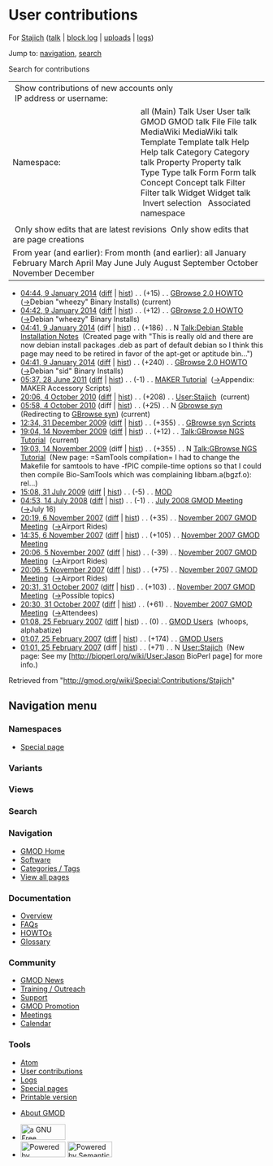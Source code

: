 <div id="mw-page-base" class="noprint">

</div>

<div id="mw-head-base" class="noprint">

</div>

<div id="content" class="mw-body" role="main">

<span id="top"></span>

<div id="mw-js-message" style="display:none;">

</div>



# <span dir="auto">User contributions</span>

<div id="bodyContent">

<div id="contentSub">

For [Stajich](/wiki/User:Stajich "User:Stajich") (<a
href="/mediawiki/index.php?title=User_talk:Stajich&amp;action=edit&amp;redlink=1"
class="new" title="User talk:Stajich (page does not exist)">talk</a> \|
[block
log](/mediawiki/index.php?title=Special:Log/block&page=User%3AStajich "Special:Log/block")
\|
[uploads](/wiki/Special:ListFiles/Stajich "Special:ListFiles/Stajich")
\| [logs](/wiki/Special:Log/Stajich "Special:Log/Stajich"))

</div>

<div id="jump-to-nav" class="mw-jump">

Jump to: [navigation](#mw-navigation), [search](#p-search)

</div>

<div id="mw-content-text">

Search for contributions

<table class="mw-contributions-table">
<colgroup>
<col style="width: 50%" />
<col style="width: 50%" />
</colgroup>
<tbody>
<tr class="odd">
<td colspan="2"> Show contributions of new accounts only<br />
 IP address or username:</td>
</tr>
<tr class="even">
<td class="mw-label">Namespace:</td>
<td>all (Main) Talk User User talk GMOD GMOD talk File File talk
MediaWiki MediaWiki talk Template Template talk Help Help talk Category
Category talk Property Property talk Type Type talk Form Form talk
Concept Concept talk Filter Filter talk Widget Widget talk  
 Invert selection 
 Associated namespace </td>
</tr>
<tr class="odd">
<td colspan="2"></td>
</tr>
<tr class="even">
<td colspan="2"> Only show edits that are latest revisions
 Only show edits that are page creations</td>
</tr>
<tr class="odd">
<td colspan="2">From year (and earlier): From month (and earlier): all
January February March April May June July August September October
November December</td>
</tr>
</tbody>
</table>

- <a href="/mediawiki/index.php?title=GBrowse_2.0_HOWTO&amp;oldid=25067"
  class="mw-changeslist-date" title="GBrowse 2.0 HOWTO">04:44, 9 January
  2014</a>
  ([diff](/mediawiki/index.php?title=GBrowse_2.0_HOWTO&diff=prev&oldid=25067 "GBrowse 2.0 HOWTO")
  \|
  [hist](/mediawiki/index.php?title=GBrowse_2.0_HOWTO&action=history "GBrowse 2.0 HOWTO"))
  <span class="mw-changeslist-separator">. .</span>
  <span class="mw-plusminus-pos" dir="ltr"
  title="103,672 bytes after change">(+15)</span>‎
  <span class="mw-changeslist-separator">. .</span>
  <a href="/wiki/GBrowse_2.0_HOWTO" class="mw-contributions-title"
  title="GBrowse 2.0 HOWTO">GBrowse 2.0 HOWTO</a> ‎
  <span class="comment">([→](/wiki/GBrowse_2.0_HOWTO#Debian_.22wheezy.22_Binary_Installs "GBrowse 2.0 HOWTO")‎<span dir="auto"><span class="autocomment">Debian
  "wheezy" Binary Installs</span></span>)</span>
  <span class="mw-uctop">(current)</span>
- <a href="/mediawiki/index.php?title=GBrowse_2.0_HOWTO&amp;oldid=25066"
  class="mw-changeslist-date" title="GBrowse 2.0 HOWTO">04:42, 9 January
  2014</a>
  ([diff](/mediawiki/index.php?title=GBrowse_2.0_HOWTO&diff=prev&oldid=25066 "GBrowse 2.0 HOWTO")
  \|
  [hist](/mediawiki/index.php?title=GBrowse_2.0_HOWTO&action=history "GBrowse 2.0 HOWTO"))
  <span class="mw-changeslist-separator">. .</span>
  <span class="mw-plusminus-pos" dir="ltr"
  title="103,657 bytes after change">(+12)</span>‎
  <span class="mw-changeslist-separator">. .</span>
  <a href="/wiki/GBrowse_2.0_HOWTO" class="mw-contributions-title"
  title="GBrowse 2.0 HOWTO">GBrowse 2.0 HOWTO</a> ‎
  <span class="comment">([→](/wiki/GBrowse_2.0_HOWTO#Debian_.22wheezy.22_Binary_Installs "GBrowse 2.0 HOWTO")‎<span dir="auto"><span class="autocomment">Debian
  "wheezy" Binary Installs</span></span>)</span>
- <a
  href="/mediawiki/index.php?title=Talk:Debian_Stable_Installation_Notes&amp;oldid=25065"
  class="mw-changeslist-date"
  title="Talk:Debian Stable Installation Notes">04:41, 9 January 2014</a>
  (diff \|
  [hist](/mediawiki/index.php?title=Talk:Debian_Stable_Installation_Notes&action=history "Talk:Debian Stable Installation Notes"))
  <span class="mw-changeslist-separator">. .</span>
  <span class="mw-plusminus-pos" dir="ltr"
  title="186 bytes after change">(+186)</span>‎
  <span class="mw-changeslist-separator">. .</span> N
  <a href="/wiki/Talk:Debian_Stable_Installation_Notes"
  class="mw-contributions-title"
  title="Talk:Debian Stable Installation Notes">Talk:Debian Stable
  Installation Notes</a> ‎ <span class="comment">(Created page with "This
  is really old and there are now debian install packages .deb as part
  of default debian so I think this page may need to be retired in favor
  of the apt-get or aptitude bin...")</span>
- <a href="/mediawiki/index.php?title=GBrowse_2.0_HOWTO&amp;oldid=25064"
  class="mw-changeslist-date" title="GBrowse 2.0 HOWTO">04:41, 9 January
  2014</a>
  ([diff](/mediawiki/index.php?title=GBrowse_2.0_HOWTO&diff=prev&oldid=25064 "GBrowse 2.0 HOWTO")
  \|
  [hist](/mediawiki/index.php?title=GBrowse_2.0_HOWTO&action=history "GBrowse 2.0 HOWTO"))
  <span class="mw-changeslist-separator">. .</span>
  <span class="mw-plusminus-pos" dir="ltr"
  title="103,645 bytes after change">(+240)</span>‎
  <span class="mw-changeslist-separator">. .</span>
  <a href="/wiki/GBrowse_2.0_HOWTO" class="mw-contributions-title"
  title="GBrowse 2.0 HOWTO">GBrowse 2.0 HOWTO</a> ‎
  <span class="comment">([→](/wiki/GBrowse_2.0_HOWTO#Debian_.22sid.22_Binary_Installs "GBrowse 2.0 HOWTO")‎<span dir="auto"><span class="autocomment">Debian
  "sid" Binary Installs</span></span>)</span>
- <a href="/mediawiki/index.php?title=MAKER_Tutorial&amp;oldid=18144"
  class="mw-changeslist-date" title="MAKER Tutorial">05:37, 28 June
  2011</a>
  ([diff](/mediawiki/index.php?title=MAKER_Tutorial&diff=prev&oldid=18144 "MAKER Tutorial")
  \|
  [hist](/mediawiki/index.php?title=MAKER_Tutorial&action=history "MAKER Tutorial"))
  <span class="mw-changeslist-separator">. .</span>
  <span class="mw-plusminus-neg" dir="ltr"
  title="64,722 bytes after change">(-1)</span>‎
  <span class="mw-changeslist-separator">. .</span>
  <a href="/mediawiki/index.php?title=MAKER_Tutorial&amp;redirect=no"
  class="mw-redirect mw-contributions-title" title="MAKER Tutorial">MAKER
  Tutorial</a> ‎
  <span class="comment">([→](/wiki/MAKER_Tutorial#Appendix:_MAKER_Accessory_Scripts "MAKER Tutorial")‎<span dir="auto"><span class="autocomment">Appendix:
  MAKER Accessory Scripts</span></span>)</span>
- <a href="/mediawiki/index.php?title=User:Stajich&amp;oldid=14667"
  class="mw-changeslist-date" title="User:Stajich">20:06, 4 October
  2010</a>
  ([diff](/mediawiki/index.php?title=User:Stajich&diff=prev&oldid=14667 "User:Stajich")
  \|
  [hist](/mediawiki/index.php?title=User:Stajich&action=history "User:Stajich"))
  <span class="mw-changeslist-separator">. .</span>
  <span class="mw-plusminus-pos" dir="ltr"
  title="279 bytes after change">(+208)</span>‎
  <span class="mw-changeslist-separator">. .</span>
  <a href="/wiki/User:Stajich" class="mw-contributions-title"
  title="User:Stajich">User:Stajich</a> ‎
  <span class="mw-uctop">(current)</span>
- <a href="/mediawiki/index.php?title=Gbrowse_syn&amp;oldid=14666"
  class="mw-changeslist-date" title="Gbrowse syn">05:58, 4 October
  2010</a> (diff \|
  [hist](/mediawiki/index.php?title=Gbrowse_syn&action=history "Gbrowse syn"))
  <span class="mw-changeslist-separator">. .</span>
  <span class="mw-plusminus-pos" dir="ltr"
  title="25 bytes after change">(+25)</span>‎
  <span class="mw-changeslist-separator">. .</span> N
  <a href="/mediawiki/index.php?title=Gbrowse_syn&amp;redirect=no"
  class="mw-redirect mw-contributions-title" title="Gbrowse syn">Gbrowse
  syn</a> ‎ <span class="comment">(Redirecting to [GBrowse
  syn](/wiki/GBrowse_syn "GBrowse syn"))</span>
  <span class="mw-uctop">(current)</span>
- <a href="/mediawiki/index.php?title=GBrowse_syn_Scripts&amp;oldid=11162"
  class="mw-changeslist-date" title="GBrowse syn Scripts">12:34, 31
  December 2009</a>
  ([diff](/mediawiki/index.php?title=GBrowse_syn_Scripts&diff=prev&oldid=11162 "GBrowse syn Scripts")
  \|
  [hist](/mediawiki/index.php?title=GBrowse_syn_Scripts&action=history "GBrowse syn Scripts"))
  <span class="mw-changeslist-separator">. .</span>
  <span class="mw-plusminus-pos" dir="ltr"
  title="5,836 bytes after change">(+355)</span>‎
  <span class="mw-changeslist-separator">. .</span>
  <a href="/wiki/GBrowse_syn_Scripts" class="mw-contributions-title"
  title="GBrowse syn Scripts">GBrowse syn Scripts</a> ‎
- <a
  href="/mediawiki/index.php?title=Talk:GBrowse_NGS_Tutorial&amp;oldid=10657"
  class="mw-changeslist-date" title="Talk:GBrowse NGS Tutorial">19:04, 14
  November 2009</a>
  ([diff](/mediawiki/index.php?title=Talk:GBrowse_NGS_Tutorial&diff=prev&oldid=10657 "Talk:GBrowse NGS Tutorial")
  \|
  [hist](/mediawiki/index.php?title=Talk:GBrowse_NGS_Tutorial&action=history "Talk:GBrowse NGS Tutorial"))
  <span class="mw-changeslist-separator">. .</span>
  <span class="mw-plusminus-pos" dir="ltr"
  title="367 bytes after change">(+12)</span>‎
  <span class="mw-changeslist-separator">. .</span>
  <a href="/wiki/Talk:GBrowse_NGS_Tutorial" class="mw-contributions-title"
  title="Talk:GBrowse NGS Tutorial">Talk:GBrowse NGS Tutorial</a> ‎
  <span class="mw-uctop">(current)</span>
- <a
  href="/mediawiki/index.php?title=Talk:GBrowse_NGS_Tutorial&amp;oldid=10656"
  class="mw-changeslist-date" title="Talk:GBrowse NGS Tutorial">19:03, 14
  November 2009</a> (diff \|
  [hist](/mediawiki/index.php?title=Talk:GBrowse_NGS_Tutorial&action=history "Talk:GBrowse NGS Tutorial"))
  <span class="mw-changeslist-separator">. .</span>
  <span class="mw-plusminus-pos" dir="ltr"
  title="355 bytes after change">(+355)</span>‎
  <span class="mw-changeslist-separator">. .</span> N
  <a href="/wiki/Talk:GBrowse_NGS_Tutorial" class="mw-contributions-title"
  title="Talk:GBrowse NGS Tutorial">Talk:GBrowse NGS Tutorial</a> ‎
  <span class="comment">(New page: =SamTools compilation= I had to
  change the Makefile for samtools to have -fPIC compile-time options so
  that I could then compile Bio-SamTools which was complaining
  libbam.a(bgzf.o): rel...)</span>
- <a href="/mediawiki/index.php?title=MOD&amp;oldid=8715"
  class="mw-changeslist-date" title="MOD">15:08, 31 July 2009</a>
  ([diff](/mediawiki/index.php?title=MOD&diff=prev&oldid=8715 "MOD") \|
  [hist](/mediawiki/index.php?title=MOD&action=history "MOD"))
  <span class="mw-changeslist-separator">. .</span>
  <span class="mw-plusminus-neg" dir="ltr"
  title="4,831 bytes after change">(-5)</span>‎
  <span class="mw-changeslist-separator">. .</span>
  <a href="/wiki/MOD" class="mw-contributions-title" title="MOD">MOD</a>
  ‎
- <a
  href="/mediawiki/index.php?title=July_2008_GMOD_Meeting&amp;oldid=5775"
  class="mw-changeslist-date" title="July 2008 GMOD Meeting">04:53, 14
  July 2008</a>
  ([diff](/mediawiki/index.php?title=July_2008_GMOD_Meeting&diff=prev&oldid=5775 "July 2008 GMOD Meeting")
  \|
  [hist](/mediawiki/index.php?title=July_2008_GMOD_Meeting&action=history "July 2008 GMOD Meeting"))
  <span class="mw-changeslist-separator">. .</span>
  <span class="mw-plusminus-neg" dir="ltr"
  title="4,209 bytes after change">(-1)</span>‎
  <span class="mw-changeslist-separator">. .</span>
  <a href="/wiki/July_2008_GMOD_Meeting" class="mw-contributions-title"
  title="July 2008 GMOD Meeting">July 2008 GMOD Meeting</a> ‎
  <span class="comment">([→](/wiki/July_2008_GMOD_Meeting#July_16 "July 2008 GMOD Meeting")‎<span dir="auto"><span class="autocomment">July
  16</span></span>)</span>
- <a
  href="/mediawiki/index.php?title=November_2007_GMOD_Meeting&amp;oldid=3334"
  class="mw-changeslist-date" title="November 2007 GMOD Meeting">20:19, 6
  November 2007</a>
  ([diff](/mediawiki/index.php?title=November_2007_GMOD_Meeting&diff=prev&oldid=3334 "November 2007 GMOD Meeting")
  \|
  [hist](/mediawiki/index.php?title=November_2007_GMOD_Meeting&action=history "November 2007 GMOD Meeting"))
  <span class="mw-changeslist-separator">. .</span>
  <span class="mw-plusminus-pos" dir="ltr"
  title="6,174 bytes after change">(+35)</span>‎
  <span class="mw-changeslist-separator">. .</span>
  <a href="/wiki/November_2007_GMOD_Meeting"
  class="mw-contributions-title"
  title="November 2007 GMOD Meeting">November 2007 GMOD Meeting</a> ‎
  <span class="comment">([→](/wiki/November_2007_GMOD_Meeting#Airport_Rides "November 2007 GMOD Meeting")‎<span dir="auto"><span class="autocomment">Airport
  Rides</span></span>)</span>
- <a
  href="/mediawiki/index.php?title=November_2007_GMOD_Meeting&amp;oldid=3324"
  class="mw-changeslist-date" title="November 2007 GMOD Meeting">14:35, 6
  November 2007</a>
  ([diff](/mediawiki/index.php?title=November_2007_GMOD_Meeting&diff=prev&oldid=3324 "November 2007 GMOD Meeting")
  \|
  [hist](/mediawiki/index.php?title=November_2007_GMOD_Meeting&action=history "November 2007 GMOD Meeting"))
  <span class="mw-changeslist-separator">. .</span>
  <span class="mw-plusminus-pos" dir="ltr"
  title="5,946 bytes after change">(+105)</span>‎
  <span class="mw-changeslist-separator">. .</span>
  <a href="/wiki/November_2007_GMOD_Meeting"
  class="mw-contributions-title"
  title="November 2007 GMOD Meeting">November 2007 GMOD Meeting</a> ‎
- <a
  href="/mediawiki/index.php?title=November_2007_GMOD_Meeting&amp;oldid=3299"
  class="mw-changeslist-date" title="November 2007 GMOD Meeting">20:06, 5
  November 2007</a>
  ([diff](/mediawiki/index.php?title=November_2007_GMOD_Meeting&diff=prev&oldid=3299 "November 2007 GMOD Meeting")
  \|
  [hist](/mediawiki/index.php?title=November_2007_GMOD_Meeting&action=history "November 2007 GMOD Meeting"))
  <span class="mw-changeslist-separator">. .</span>
  <span class="mw-plusminus-neg" dir="ltr"
  title="4,328 bytes after change">(-39)</span>‎
  <span class="mw-changeslist-separator">. .</span>
  <a href="/wiki/November_2007_GMOD_Meeting"
  class="mw-contributions-title"
  title="November 2007 GMOD Meeting">November 2007 GMOD Meeting</a> ‎
  <span class="comment">([→](/wiki/November_2007_GMOD_Meeting#Airport_Rides "November 2007 GMOD Meeting")‎<span dir="auto"><span class="autocomment">Airport
  Rides</span></span>)</span>
- <a
  href="/mediawiki/index.php?title=November_2007_GMOD_Meeting&amp;oldid=3298"
  class="mw-changeslist-date" title="November 2007 GMOD Meeting">20:06, 5
  November 2007</a>
  ([diff](/mediawiki/index.php?title=November_2007_GMOD_Meeting&diff=prev&oldid=3298 "November 2007 GMOD Meeting")
  \|
  [hist](/mediawiki/index.php?title=November_2007_GMOD_Meeting&action=history "November 2007 GMOD Meeting"))
  <span class="mw-changeslist-separator">. .</span>
  <span class="mw-plusminus-pos" dir="ltr"
  title="4,367 bytes after change">(+75)</span>‎
  <span class="mw-changeslist-separator">. .</span>
  <a href="/wiki/November_2007_GMOD_Meeting"
  class="mw-contributions-title"
  title="November 2007 GMOD Meeting">November 2007 GMOD Meeting</a> ‎
  <span class="comment">([→](/wiki/November_2007_GMOD_Meeting#Airport_Rides "November 2007 GMOD Meeting")‎<span dir="auto"><span class="autocomment">Airport
  Rides</span></span>)</span>
- <a
  href="/mediawiki/index.php?title=November_2007_GMOD_Meeting&amp;oldid=3261"
  class="mw-changeslist-date" title="November 2007 GMOD Meeting">20:31, 31
  October 2007</a>
  ([diff](/mediawiki/index.php?title=November_2007_GMOD_Meeting&diff=prev&oldid=3261 "November 2007 GMOD Meeting")
  \|
  [hist](/mediawiki/index.php?title=November_2007_GMOD_Meeting&action=history "November 2007 GMOD Meeting"))
  <span class="mw-changeslist-separator">. .</span>
  <span class="mw-plusminus-pos" dir="ltr"
  title="2,298 bytes after change">(+103)</span>‎
  <span class="mw-changeslist-separator">. .</span>
  <a href="/wiki/November_2007_GMOD_Meeting"
  class="mw-contributions-title"
  title="November 2007 GMOD Meeting">November 2007 GMOD Meeting</a> ‎
  <span class="comment">([→](/wiki/November_2007_GMOD_Meeting#Possible_topics "November 2007 GMOD Meeting")‎<span dir="auto"><span class="autocomment">Possible
  topics</span></span>)</span>
- <a
  href="/mediawiki/index.php?title=November_2007_GMOD_Meeting&amp;oldid=3260"
  class="mw-changeslist-date" title="November 2007 GMOD Meeting">20:30, 31
  October 2007</a>
  ([diff](/mediawiki/index.php?title=November_2007_GMOD_Meeting&diff=prev&oldid=3260 "November 2007 GMOD Meeting")
  \|
  [hist](/mediawiki/index.php?title=November_2007_GMOD_Meeting&action=history "November 2007 GMOD Meeting"))
  <span class="mw-changeslist-separator">. .</span>
  <span class="mw-plusminus-pos" dir="ltr"
  title="2,195 bytes after change">(+61)</span>‎
  <span class="mw-changeslist-separator">. .</span>
  <a href="/wiki/November_2007_GMOD_Meeting"
  class="mw-contributions-title"
  title="November 2007 GMOD Meeting">November 2007 GMOD Meeting</a> ‎
  <span class="comment">([→](/wiki/November_2007_GMOD_Meeting#Attendees "November 2007 GMOD Meeting")‎<span dir="auto"><span class="autocomment">Attendees</span></span>)</span>
- <a href="/mediawiki/index.php?title=GMOD_Users&amp;oldid=933"
  class="mw-changeslist-date" title="GMOD Users">01:08, 25 February
  2007</a>
  ([diff](/mediawiki/index.php?title=GMOD_Users&diff=prev&oldid=933 "GMOD Users")
  \|
  [hist](/mediawiki/index.php?title=GMOD_Users&action=history "GMOD Users"))
  <span class="mw-changeslist-separator">. .</span>
  <span class="mw-plusminus-null" dir="ltr"
  title="7,885 bytes after change">(0)</span>‎
  <span class="mw-changeslist-separator">. .</span>
  <a href="/wiki/GMOD_Users" class="mw-contributions-title"
  title="GMOD Users">GMOD Users</a> ‎ <span class="comment">(whoops,
  alphabatize)</span>
- <a href="/mediawiki/index.php?title=GMOD_Users&amp;oldid=932"
  class="mw-changeslist-date" title="GMOD Users">01:07, 25 February
  2007</a>
  ([diff](/mediawiki/index.php?title=GMOD_Users&diff=prev&oldid=932 "GMOD Users")
  \|
  [hist](/mediawiki/index.php?title=GMOD_Users&action=history "GMOD Users"))
  <span class="mw-changeslist-separator">. .</span>
  <span class="mw-plusminus-pos" dir="ltr"
  title="7,885 bytes after change">(+174)</span>‎
  <span class="mw-changeslist-separator">. .</span>
  <a href="/wiki/GMOD_Users" class="mw-contributions-title"
  title="GMOD Users">GMOD Users</a> ‎
- <a href="/mediawiki/index.php?title=User:Stajich&amp;oldid=931"
  class="mw-changeslist-date" title="User:Stajich">01:01, 25 February
  2007</a> (diff \|
  [hist](/mediawiki/index.php?title=User:Stajich&action=history "User:Stajich"))
  <span class="mw-changeslist-separator">. .</span>
  <span class="mw-plusminus-pos" dir="ltr"
  title="71 bytes after change">(+71)</span>‎
  <span class="mw-changeslist-separator">. .</span> N
  <a href="/wiki/User:Stajich" class="mw-contributions-title"
  title="User:Stajich">User:Stajich</a> ‎ <span class="comment">(New
  page: See my \[http://bioperl.org/wiki/User:Jason BioPerl page\] for
  more info.)</span>

</div>

<div class="printfooter">

Retrieved from "<http://gmod.org/wiki/Special:Contributions/Stajich>"

</div>

<div id="catlinks" class="catlinks catlinks-allhidden">

</div>

<div class="visualClear">

</div>

</div>

</div>

<div id="mw-navigation">

## Navigation menu

<div id="mw-head">



<div id="left-navigation">

<div id="p-namespaces" class="vectorTabs" role="navigation"
aria-labelledby="p-namespaces-label">

### Namespaces

- <span id="ca-nstab-special">[Special
  page](/wiki/Special:Contributions/Stajich "This is a special page, you cannot edit the page itself")</span>

</div>

<div id="p-variants" class="vectorMenu emptyPortlet" role="navigation"
aria-labelledby="p-variants-label">

### 

### Variants[](#)

<div class="menu">

</div>

</div>

</div>

<div id="right-navigation">

<div id="p-views" class="vectorTabs emptyPortlet" role="navigation"
aria-labelledby="p-views-label">

### Views

</div>



</div>

<div id="p-search" role="search">

### Search

<div id="simpleSearch">

</div>

</div>

</div>

</div>

<div id="mw-panel">

<div id="p-logo" role="banner">

<a href="/wiki/Main_Page"
style="background-image: url(http://gmod.org/images/GMOD-cogs.png);"
title="Visit the main page"></a>

</div>

<div id="p-Navigation" class="portal" role="navigation"
aria-labelledby="p-Navigation-label">

### Navigation

<div class="body">

- <span id="n-GMOD-Home">[GMOD Home](/wiki/Main_Page)</span>
- <span id="n-Software">[Software](/wiki/GMOD_Components)</span>
- <span id="n-Categories-.2F-Tags">[Categories /
  Tags](/wiki/Categories)</span>
- <span id="n-View-all-pages">[View all
  pages](/wiki/Special:AllPages)</span>

</div>

</div>

<div id="p-Documentation" class="portal" role="navigation"
aria-labelledby="p-Documentation-label">

### Documentation

<div class="body">

- <span id="n-Overview">[Overview](/wiki/Overview)</span>
- <span id="n-FAQs">[FAQs](/wiki/Category:FAQ)</span>
- <span id="n-HOWTOs">[HOWTOs](/wiki/Category:HOWTO)</span>
- <span id="n-Glossary">[Glossary](/wiki/Glossary)</span>

</div>

</div>

<div id="p-Community" class="portal" role="navigation"
aria-labelledby="p-Community-label">

### Community

<div class="body">

- <span id="n-GMOD-News">[GMOD News](/wiki/GMOD_News)</span>
- <span id="n-Training-.2F-Outreach">[Training /
  Outreach](/wiki/Training_and_Outreach)</span>
- <span id="n-Support">[Support](/wiki/Support)</span>
- <span id="n-GMOD-Promotion">[GMOD
  Promotion](/wiki/GMOD_Promotion)</span>
- <span id="n-Meetings">[Meetings](/wiki/Meetings)</span>
- <span id="n-Calendar">[Calendar](/wiki/Calendar)</span>

</div>

</div>

<div id="p-tb" class="portal" role="navigation"
aria-labelledby="p-tb-label">

### Tools

<div class="body">

- <span id="feedlinks"><a
  href="http://gmod.org/mediawiki/index.php?title=Special:Contributions/Stajich&amp;feed=atom"
  id="feed-atom" class="feedlink" rel="alternate"
  type="application/atom+xml" title="Atom feed for this page">Atom</a></span>
- <span id="t-contributions">[User
  contributions](/wiki/Special:Contributions/Stajich "A list of contributions of this user")</span>
- <span id="t-log">[Logs](/wiki/Special:Log/Stajich)</span>
- <span id="t-specialpages"><a href="/wiki/Special:SpecialPages" accesskey="q"
  title="A list of all special pages [q]">Special pages</a></span>
- <span id="t-print"><a
  href="/mediawiki/index.php?title=Special:Contributions/Stajich&amp;printable=yes"
  rel="alternate" accesskey="p"
  title="Printable version of this page [p]">Printable version</a></span>

</div>

</div>

</div>

</div>

<div id="footer" role="contentinfo">

- <span id="footer-places-about">[About
  GMOD](/wiki/GMOD:About "GMOD:About")</span>

<!-- -->

- <span id="footer-copyrightico">[<img src="http://www.gnu.org/graphics/gfdl-logo-small.png" width="88"
  height="31" alt="a GNU Free Documentation License" />](http://www.gnu.org/licenses/fdl-1.3.html)</span>
- <span id="footer-poweredbyico">[<img src="/mediawiki/skins/common/images/poweredby_mediawiki_88x31.png"
  width="88" height="31" alt="Powered by MediaWiki" />](//www.mediawiki.org/)
  [<img
  src="/mediawiki/extensions/SemanticMediaWiki/includes/../resources/images/smw_button.png"
  width="88" height="31" alt="Powered by Semantic MediaWiki" />](https://www.semantic-mediawiki.org/wiki/Semantic_MediaWiki)</span>

<div style="clear:both">

</div>

</div>
